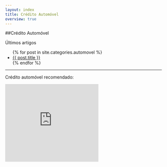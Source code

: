 ```yaml
---
layout: index
title: Crédito Automóvel
overview: true
---
```


##Crédito Automóvel

<span class="latest-article">Últimos artigos</span>

<ul class="index">
  {% for post in site.categories.automovel %}
    <li><a href="{{ post.url }}">{{ post.title }}</a></li>
  {% endfor %}
</ul>

<hr/>

<span class="latest-article">Crédito automóvel recomendado:</span>
<div class="sponsor">
  <script type="text/javascript">
    try {
      new __trknanapub("S499BF4C321197");
    } catch(e) {}
  </script>
  <noscript>
    <iframe src="http://action.metaffiliation.com/trk.php?maff=N499BF4C321197" width="300" height="250" frameborder="0" scrolling="no"></iframe>
  </noscript>
</div>
